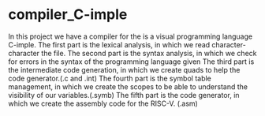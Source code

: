 # compiler_C-imple
In this project we have a compiler for the is a visual programming language C-imple. 
The first part is the lexical analysis, in which we read character-character the file.
The second part is the syntax analysis, in which we check for errors in the syntax of the programming language given
The third part is the intermediate code generation, in which we create quads to help the code generator.(.c and .int)
The fourth part is the symbol table management, in which we create the scopes to be able to understand the visibility of our variables.(.symb)
The fifth part is the code generator, in which we create the assembly code for the RISC-V. (.asm)
